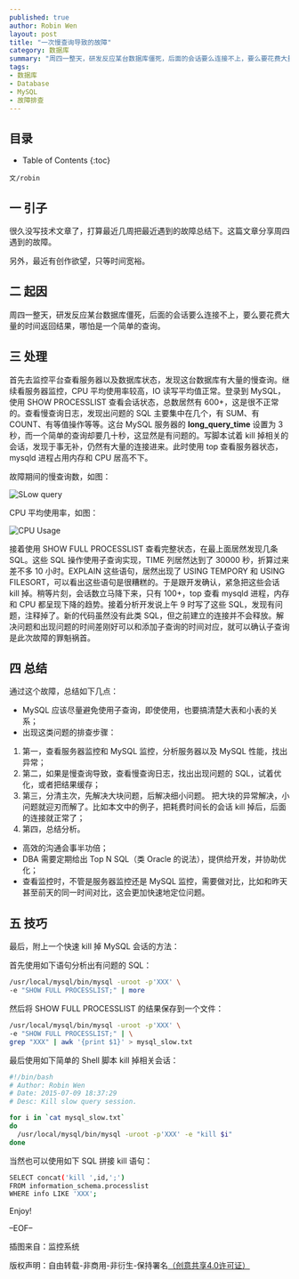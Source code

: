 ```yaml
---
published: true
author: Robin Wen
layout: post
title: "一次慢查询导致的故障"
category: 数据库
summary: "周四一整天，研发反应某台数据库僵死，后面的会话要么连接不上，要么要花费大量的时间返回结果，哪怕是一个简单的查询。本文记录周四遇到的故障。最后做如下总结：出现这类问题的排查步骤：第一，查看服务器监控和 MySQL 监控，分析服务器以及 MySQL 性能，找出异常；第二，如果是慢查询导致，查看慢查询日志，找出出现问题的 SQL，试着优化，或者把结果缓存；第三，分清主次，先解决大块问题，后解决细小问题。 把大块的异常解决，小问题就迎刃而解了。比如本文中的例子，把耗费时间长的会话 kill 掉后，后面的连接就正常了；第四，总结分析。"
tags: 
- 数据库
- Database
- MySQL
- 故障排查
---
```


## 目录 ##

* Table of Contents
{:toc}

`文/robin`

## 一 引子 ##

很久没写技术文章了，打算最近几周把最近遇到的故障总结下。这篇文章分享周四遇到的故障。

另外，最近有创作欲望，只等时间宽裕。

## 二 起因 ##

周四一整天，研发反应某台数据库僵死，后面的会话要么连接不上，要么要花费大量的时间返回结果，哪怕是一个简单的查询。

## 三 处理 ##

首先去监控平台查看服务器以及数据库状态，发现这台数据库有大量的慢查询。继续看服务器监控，CPU 平均使用率较高，IO 读写平均值正常。登录到 MySQL，使用 SHOW PROCESSLIST 查看会话状态，总数居然有 600+，这是很不正常的。查看慢查询日志，发现出问题的 SQL 主要集中在几个，有 SUM、有 COUNT、有等值操作等等。这台 MySQL 服务器的 **long_query_time** 设置为 3秒，而一个简单的查询却要几十秒，这显然是有问题的。写脚本试着 kill 掉相关的会话，发现于事无补，仍然有大量的连接进来。此时使用 top 查看服务器状态，mysqld 进程占用内存和 CPU 居高不下。

故障期间的慢查询数，如图：

![SLow query](https://cdn.dbarobin.com/AF0BGeJ.png)

CPU 平均使用率，如图：

![CPU Usage](https://cdn.dbarobin.com/hsXu70E.png)

接着使用 SHOW FULL PROCESSLIST 查看完整状态，在最上面居然发现几条 SQL。这些 SQL 操作使用子查询实现，TIME 列居然达到了 30000 秒，折算过来差不多 10 小时。EXPLAIN 这些语句，居然出现了 USING TEMPORY 和 USING FILESORT，可以看出这些语句是很糟糕的。于是跟开发确认，紧急把这些会话 kill 掉。稍等片刻，会话数立马降下来，只有 100+，top 查看 mysqld 进程，内存和 CPU 都呈现下降的趋势。接着分析开发说上午 9 时写了这些 SQL，发现有问题，注释掉了。新的代码虽然没有此类 SQL，但之前建立的连接并不会释放。解决问题和出现问题的时间差刚好可以和添加子查询的时间对应，就可以确认子查询是此次故障的罪魁祸首。

## 四  总结 ##

通过这个故障，总结如下几点：

* MySQL 应该尽量避免使用子查询，即使使用，也要搞清楚大表和小表的关系；
* 出现这类问题的排查步骤：
1. 第一，查看服务器监控和 MySQL 监控，分析服务器以及 MySQL 性能，找出异常；
2. 第二，如果是慢查询导致，查看慢查询日志，找出出现问题的 SQL，试着优化，或者把结果缓存；
3. 第三，分清主次，先解决大块问题，后解决细小问题。 把大块的异常解决，小问题就迎刃而解了。比如本文中的例子，把耗费时间长的会话 kill 掉后，后面的连接就正常了；
4. 第四，总结分析。
* 高效的沟通会事半功倍；
* DBA 需要定期给出 Top N SQL（类 Oracle 的说法），提供给开发，并协助优化；
* 查看监控时，不管是服务器监控还是 MySQL 监控，需要做对比，比如和昨天甚至前天的同一时间对比，这会更加快速地定位问题。

## 五 技巧 ##

最后，附上一个快速 kill 掉 MySQL 会话的方法：

首先使用如下语句分析出有问题的 SQL：

``` bash
/usr/local/mysql/bin/mysql -uroot -p'XXX' \
-e "SHOW FULL PROCESSLIST;" | more
```

然后将 SHOW FULL PROCESSLIST 的结果保存到一个文件：

``` bash
/usr/local/mysql/bin/mysql -uroot -p'XXX' \
-e "SHOW FULL PROCESSLIST;" | \
grep "XXX" | awk '{print $1}' > mysql_slow.txt
```

最后使用如下简单的 Shell 脚本 kill 掉相关会话：

``` bash
#!/bin/bash
# Author: Robin Wen
# Date: 2015-07-09 18:37:29
# Desc: Kill slow query session.

for i in `cat mysql_slow.txt`
do
  /usr/local/mysql/bin/mysql -uroot -p'XXX' -e "kill $i"
done
```

当然也可以使用如下 SQL 拼接 kill 语句：

``` bash
SELECT concat('kill ',id,';')
FROM information_schema.processlist
WHERE info LIKE 'XXX';
```

Enjoy!

–EOF–

插图来自：监控系统

版权声明：自由转载-非商用-非衍生-保持署名<a href="http://creativecommons.org/licenses/by-nc-nd/4.0/deed.zh" target="_blank">（创意共享4.0许可证）</a>
